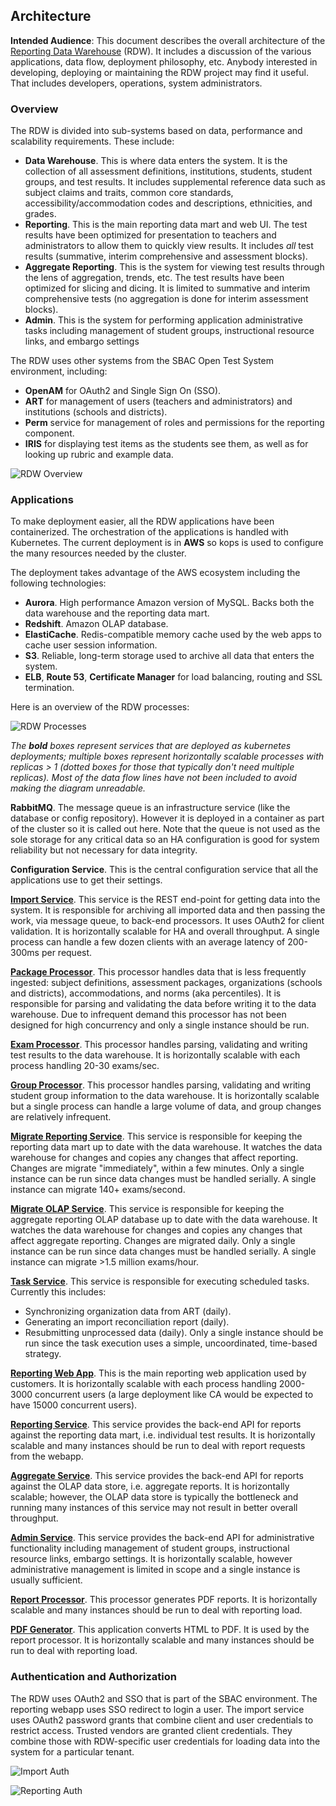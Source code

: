## Architecture **Intended Audience**: This document describes the overall architecture of the [Reporting Data Warehouse](../README.md) (RDW). It includes a discussion of the various applications, data flow, deployment philosophy, etc. Anybody interested in developing, deploying or maintaining the RDW project may find it useful. That includes developers, operations, system administrators.### OverviewThe RDW is divided into sub-systems based on data, performance and scalability requirements. These include:* **Data Warehouse**. This is where data enters the system. It is the collection of all assessment definitions, institutions, students, student groups, and test results. It includes supplemental reference data such as subject claims and traits, common core standards, accessibility/accommodation codes and descriptions, ethnicities, and grades.* **Reporting**. This is the main reporting data mart and web UI. The test results have been optimized for presentation to teachers and administrators to allow them to quickly view results. It includes *all* test results (summative, interim comprehensive and assessment blocks).* **Aggregate Reporting**. This is the system for viewing test results through the lens of aggregation, trends, etc. The test results have been optimized for slicing and dicing. It is limited to summative and interim comprehensive tests (no aggregation is done for interim assessment blocks).* **Admin**. This is the system for performing application administrative tasks including management of student groups, instructional resource links, and embargo settingsThe RDW uses other systems from the SBAC Open Test System environment, including:* **OpenAM** for OAuth2 and Single Sign On (SSO).* **ART** for management of users (teachers and administrators) and institutions (schools and districts).* **Perm** service for management of roles and permissions for the reporting component.* **IRIS** for displaying test items as the students see them, as well as for looking up rubric and example data.![RDW Overview](rdw-overview.png)### ApplicationsTo make deployment easier, all the RDW applications have been containerized. The orchestration of the applications is handled with Kubernetes. The current deployment is in **AWS** so kops is used to configure the many resources needed by the cluster.The deployment takes advantage of the AWS ecosystem including the following technologies:* **Aurora**. High performance Amazon version of MySQL. Backs both the data warehouse and the reporting data mart.* **Redshift**. Amazon OLAP database.* **ElastiCache**. Redis-compatible memory cache used by the web apps to cache user session information.* **S3**. Reliable, long-term storage used to archive all data that enters the system.* **ELB**, **Route 53**, **Certificate Manager** for load balancing, routing and SSL termination.Here is an overview of the RDW processes:![RDW Processes](rdw-processes.png)*The* ***bold*** *boxes represent services that are deployed as kubernetes deployments; multiple boxes represent horizontally scalable processes with replicas > 1 (dotted boxes for those that typically don't need multiple replicas). Most of the data flow lines have not been included to avoid making the diagram unreadable.***RabbitMQ**. The message queue is an infrastructure service (like the database or config repository). However it is deployed in a container as part of the cluster so it is called out here. Note that the queue is not used as the sole storage for any critical data so an HA configuration is good for system reliability but not necessary for data integrity.**Configuration Service**. This is the central configuration service that all the applications use to get their settings.**[Import Service](Runbook.md#import-service)**. This service is the REST end-point for getting data into the system. It is responsible for archiving all imported data and then passing the work, via message queue, to back-end processors. It uses OAuth2 for client validation. It is horizontally scalable for HA and overall throughput. A single process can handle a few dozen clients with an average latency of 200-300ms per request.  **[Package Processor](Runbook.md#package-processor)**. This processor handles data that is less frequently ingested: subject definitions, assessment packages, organizations (schools and districts), accommodations, and norms (aka percentiles). It is responsible for parsing and validating the data before writing it to the data warehouse. Due to infrequent demand this processor has not been designed for high concurrency and only a single instance should be run.**[Exam Processor](Runbook.md#exam-processor)**. This processor handles parsing, validating and writing test results to the data warehouse. It is horizontally scalable with each process handling 20-30 exams/sec. **[Group Processor](Runbook.md#group-processor)**. This processor handles parsing, validating and writing student group information to the data warehouse. It is horizontally scalable but a single process can handle a large volume of data, and group changes are relatively infrequent.**[Migrate Reporting Service](Runbook.md#migrate-reporting)**. This service is responsible for keeping the reporting data mart up to date with the data warehouse. It watches the data warehouse for changes and copies any changes that affect reporting. Changes are migrate "immediately", within a few minutes. Only a single instance can be run since data changes must be handled serially. A single instance can migrate 140+ exams/second.**[Migrate OLAP Service](Runbook.md#migrate-olap)**. This service is responsible for keeping the aggregate reporting OLAP database up to date with the data warehouse. It watches the data warehouse for changes and copies any changes that affect aggregate reporting. Changes are migrated daily. Only a single instance can be run since data changes must be handled serially. A single instance can migrate >1.5 million exams/hour.**[Task Service](Runbook.md#task-service)**. This service is responsible for executing scheduled tasks. Currently this includes:* Synchronizing organization data from ART (daily).* Generating an import reconciliation report (daily).* Resubmitting unprocessed data (daily).Only a single instance should be run since the task execution uses a simple, uncoordinated, time-based strategy.**[Reporting Web App](Runbook.md#reporting-webapp)**. This is the main reporting web application used by customers. It is horizontally scalable with each process handling 2000-3000 concurrent users (a large deployment like CA would be expected to have 15000 concurrent users). **[Reporting Service](Runbook.md#reporting-service)**. This service provides the back-end API for reports against the reporting data mart, i.e. individual test results. It is horizontally scalable and many instances should be run to deal with report requests from the webapp.**[Aggregate Service](Runbook.md#aggregate-service)**. This service provides the back-end API for reports against the OLAP data store, i.e. aggregate reports. It is horizontally scalable; however, the OLAP data store is typically the bottleneck and running many instances of this service may not result in better overall throughput.**[Admin Service](Runbook.md#admin-service)**. This service provides the back-end API for administrative functionality including management of student groups, instructional resource links, embargo settings. It is horizontally scalable, however administrative management is limited in scope and a single instance is usually sufficient.**[Report Processor](Runbook.md#report-processor)**. This processor generates PDF reports. It is horizontally scalable and many instances should be run to deal with reporting load.  **[PDF Generator](Runbook.md#pdf-generator)**. This application converts HTML to PDF. It is used by the report processor. It is horizontally scalable and many instances should be run to deal with reporting load.### Authentication and AuthorizationThe RDW uses OAuth2 and SSO that is part of the SBAC environment. The reporting webapp uses SSO redirect to login a user. The import service uses OAuth2 password grants that combine client and user credentials to restrict access. Trusted vendors are granted client credentials. They combine those with RDW-specific user credentials for loading data into the system for a particular tenant.![Import Auth](auth_import.png)![Reporting Auth](auth_reporting.png)